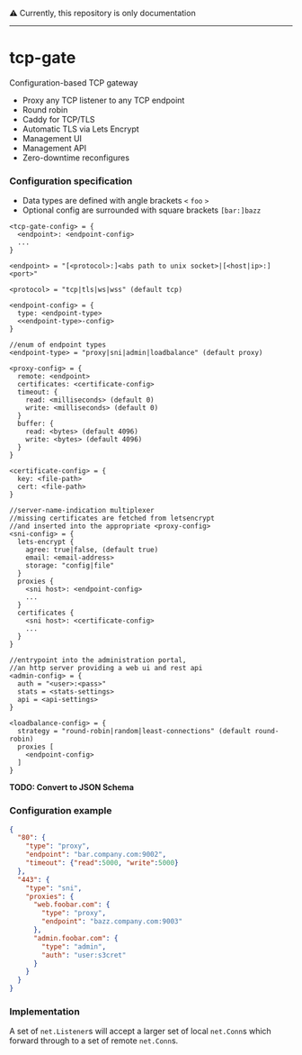 :warning: Currently, this repository is only documentation

---

# tcp-gate

Configuration-based TCP gateway

* Proxy any TCP listener to any TCP endpoint
* Round robin
* Caddy for TCP/TLS
* Automatic TLS via Lets Encrypt
* Management UI
* Management API
* Zero-downtime reconfigures

### Configuration specification

* Data types are defined with angle brackets `<` `foo` `>`
* Optional config are surrounded with square brackets `[bar:]bazz`

```
<tcp-gate-config> = {
  <endpoint>: <endpoint-config>
  ...
}

<endpoint> = "[<protocol>:]<abs path to unix socket>|[<host|ip>:]<port>"

<protocol> = "tcp|tls|ws|wss" (default tcp)

<endpoint-config> = {
  type: <endpoint-type>
  <<endpoint-type>-config>
}

//enum of endpoint types
<endpoint-type> = "proxy|sni|admin|loadbalance" (default proxy)

<proxy-config> = {
  remote: <endpoint>
  certificates: <certificate-config>
  timeout: {
    read: <milliseconds> (default 0)
    write: <milliseconds> (default 0)
  }
  buffer: {
    read: <bytes> (default 4096)
    write: <bytes> (default 4096)
  }
}

<certificate-config> = {
  key: <file-path>
  cert: <file-path>
}

//server-name-indication multiplexer
//missing certificates are fetched from letsencrypt
//and inserted into the appropriate <proxy-config>
<sni-config> = {
  lets-encrypt {
    agree: true|false, (default true)
    email: <email-address>
    storage: "config|file"
  }
  proxies {
    <sni host>: <endpoint-config>
    ...
  }
  certificates {
    <sni host>: <certificate-config>
    ...
  }
}

//entrypoint into the administration portal,
//an http server providing a web ui and rest api
<admin-config> = {
  auth = "<user>:<pass>"
  stats = <stats-settings>
  api = <api-settings>
}

<loadbalance-config> = {
  strategy = "round-robin|random|least-connections" (default round-robin)
  proxies [
    <endpoint-config>
  ]
}
```

**TODO: Convert to JSON Schema**

### Configuration example

```json
{
  "80": {
    "type": "proxy",
    "endpoint": "bar.company.com:9002",
    "timeout": {"read":5000, "write":5000}
  },
  "443": {
    "type": "sni",
    "proxies": {
      "web.foobar.com": {
        "type": "proxy",
        "endpoint": "bazz.company.com:9003"
      },
      "admin.foobar.com": {
        "type": "admin",
        "auth": "user:s3cret"
      }
    }
  }
}
```

### Implementation

A set of `net.Listener`s will accept a larger set of local `net.Conn`s which forward through to a set of remote `net.Conn`s.

